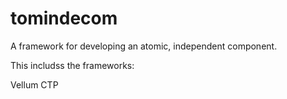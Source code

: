tomindecom
==========

A framework for developing an atomic, independent component.

This includss the frameworks:

Vellum
CTP

